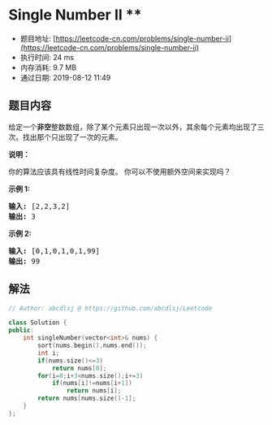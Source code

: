 # Single Number II **
- 题目地址: [https://leetcode-cn.com/problems/single-number-ii](https://leetcode-cn.com/problems/single-number-ii)
- 执行时间: 24 ms 
- 内存消耗: 9.7 MB
- 通过日期: 2019-08-12 11:49

## 题目内容
<p>给定一个<strong>非空</strong>整数数组，除了某个元素只出现一次以外，其余每个元素均出现了三次。找出那个只出现了一次的元素。</p>

<p><strong>说明：</strong></p>

<p>你的算法应该具有线性时间复杂度。 你可以不使用额外空间来实现吗？</p>

<p><strong>示例 1:</strong></p>

<pre><strong>输入:</strong> [2,2,3,2]
<strong>输出:</strong> 3
</pre>

<p><strong>示例 2:</strong></p>

<pre><strong>输入:</strong> [0,1,0,1,0,1,99]
<strong>输出:</strong> 99</pre>


## 解法
```cpp
// Author: abcdlsj @ https://github.com/abcdlsj/Leetcode

class Solution {
public:
    int singleNumber(vector<int>& nums) {
        sort(nums.begin(),nums.end());
        int i;
        if(nums.size()<=3)
            return nums[0];
        for(i=0;i+3<nums.size();i+=3)
            if(nums[i]!=nums[i+1])
                return nums[i];
        return nums[nums.size()-1];
    }
};

```